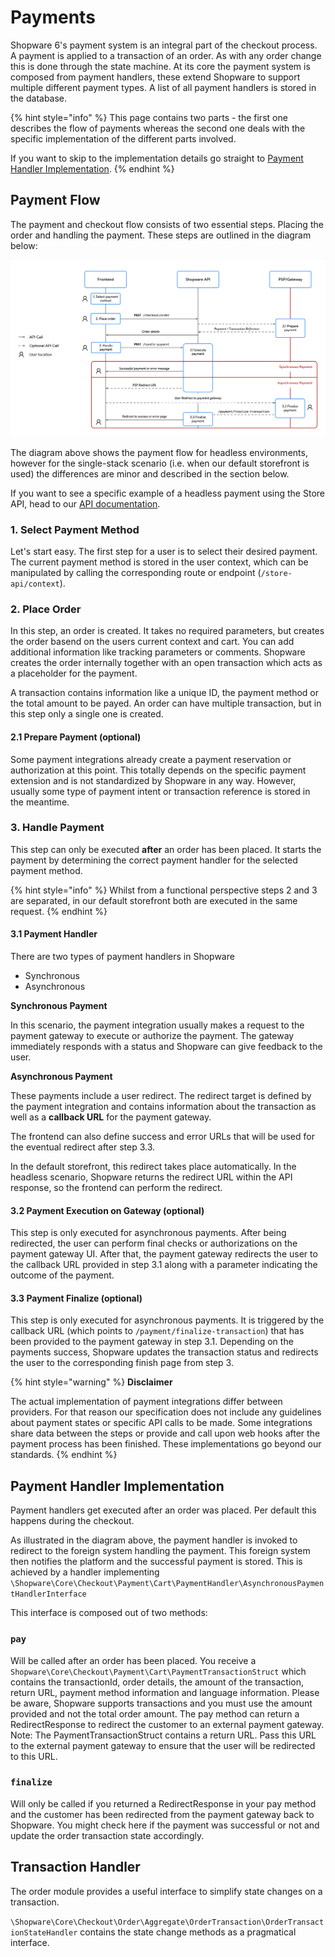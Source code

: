 # Payments

Shopware 6's payment system is an integral part of the checkout process. A payment is applied to a transaction of an order. As with any order change this is done through the state machine. At its core the payment system is composed from payment handlers, these extend Shopware to support multiple different payment types. A list of all payment handlers is stored in the database.

{% hint style="info" %}
This page contains two parts - the first one describes the flow of payments whereas the second one deals with the specific implementation of the different parts involved.

If you want to skip to the implementation details go straight to [Payment Handler Implementation](#payment-handler-implementation).
{% endhint %}

## Payment Flow

The payment and checkout flow consists of two essential steps. Placing the order and handling the payment. These steps are outlined in the diagram below:

![Headless payment flow](../../../.gitbook/assets/payment-flow-headless.png)

The diagram above shows the payment flow for headless environments, however for the single-stack scenario (i.e. when our default storefront is used) the differences are minor and described in the section below.

If you want to see a specific example of a headless payment using the Store API, head to our [API documentation](https://shopware.stoplight.io/docs/store-api/docs/guides/quick-start/handling-the-payment.md).

### 1. Select Payment Method

Let's start easy. The first step for a user is to select their desired payment. The current payment method is stored in the user context, which can be manipulated by calling the corresponding route or endpoint (`/store-api/context`).

### 2. Place Order

In this step, an order is created. It takes no required parameters, but creates the order basend on the users current context and cart. You can add additional information like tracking parameters or comments. Shopware creates the order internally together with an open transaction which acts as a placeholder for the payment.

A transaction contains information like a unique ID, the payment method or the total amount to be payed. An order can have multiple transaction, but in this step only a single one is created.

#### 2.1 Prepare Payment (optional)

Some payment integrations already create a payment reservation or authorization at this point. This totally depends on the specific payment extension and is not standardized by Shopware in any way. However, usually some type of payment intent or transaction reference is stored in the meantime.

### 3. Handle Payment

This step can only be executed **after** an order has been placed. It starts the payment by determining the correct payment handler for the selected payment method.

{% hint style="info" %}
Whilst from a functional perspective steps 2 and 3 are separated, in our default storefront both are executed in the same request. 
{% endhint %}

#### 3.1 Payment Handler

There are two types of payment handlers in Shopware

 * Synchronous
 * Asynchronous

**Synchronous Payment**

In this scenario, the payment integration usually makes a request to the payment gateway to execute or authorize the payment. The gateway immediately responds with a status and Shopware can give feedback to the user.

**Asynchronous Payment**

These payments include a user redirect. The redirect target is defined by the payment integration and contains information about the transaction as well as a **callback URL** for the payment gateway.

The frontend can also define success and error URLs that will be used for the eventual redirect after step 3.3.

In the default storefront, this redirect takes place automatically. In the headless scenario, Shopware returns the redirect URL within the  API response, so the frontend can perform the redirect.

#### 3.2 Payment Execution on Gateway (optional)

This step is only executed for asynchronous payments. After being redirected, the user can perform final checks or authorizations on the payment gateway UI. After that, the payment gateway redirects the user to the callback URL provided in step 3.1 along with a parameter indicating the outcome of the payment.

#### 3.3 Payment Finalize (optional)

This step is only executed for asynchronous payments. It is triggered by the callback URL (which points to `/payment/finalize-transaction`) that has been provided to the payment gateway in step 3.1. Depending on the payments success, Shopware updates the transaction status and redirects the user to the corresponding finish page from step 3.

{% hint style="warning" %}
**Disclaimer**

The actual implementation of payment integrations differ between providers. For that reason our specification does not include any guidelines about payment states or specific API calls to be made. Some integrations share data between the steps or provide and call upon web hooks after the payment process has been finished. These implementations go beyond our standards.
{% endhint %}

## Payment Handler Implementation

Payment handlers get executed after an order was placed. Per default this happens during the checkout.

As illustrated in the diagram above, the payment handler is invoked to redirect to the foreign system handling the payment. This foreign system then notifies the platform and the successful payment is stored. This is achieved by a handler implementing `\Shopware\Core\Checkout\Payment\Cart\PaymentHandler\AsynchronousPaymentHandlerInterface`

This interface is composed out of two methods:

### `pay`

Will be called after an order has been placed. You receive a `Shopware\Core\Checkout\Payment\Cart\PaymentTransactionStruct` which contains the transactionId, order details, the amount of the transaction, return URL, payment method information and language information. Please be aware, Shopware supports transactions and you must use the amount provided and not the total order amount. The pay method can return a RedirectResponse to redirect the customer to an external payment gateway. Note: The PaymentTransactionStruct contains a return URL. Pass this URL to the external payment gateway to ensure that the user will be redirected to this URL.

### `finalize`

Will only be called if you returned a RedirectResponse in your pay method and the customer has been redirected from the payment gateway back to Shopware. You might check here if the payment was successful or not and update the order transaction state accordingly.

## Transaction Handler

The order module provides a useful interface to simplify state changes on a transaction.

`\Shopware\Core\Checkout\Order\Aggregate\OrderTransaction\OrderTransactionStateHandler` contains the state change methods as a pragmatical interface.
